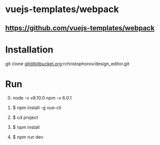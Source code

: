 # vuejs-templates/webpack

## https://github.com/vuejs-templates/webpack

# Installation

git clone git@bitbucket.org:rchristophorov/design_editor.git

# Run

0. node -v v8.10.0 npm -v 6.0.1

1. $ npm install -g vue-cli

2. $ cd project

3. $ npm install

4. $ npm run dev
